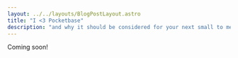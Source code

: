 ```yaml
---
layout: ../../layouts/BlogPostLayout.astro
title: "I <3 Pocketbase"
description: "and why it should be considered for your next small to medium size backend."
---
```


Coming soon!
